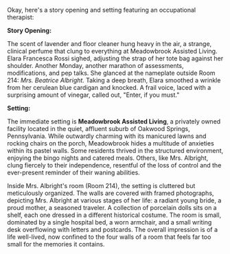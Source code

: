 Okay, here's a story opening and setting featuring an occupational therapist:

**Story Opening:**

The scent of lavender and floor cleaner hung heavy in the air, a strange, clinical perfume that clung to everything at Meadowbrook Assisted Living. Elara Francesca Rossi sighed, adjusting the strap of her tote bag against her shoulder. Another Monday, another marathon of assessments, modifications, and pep talks. She glanced at the nameplate outside Room 214: *Mrs. Beatrice Albright.* Taking a deep breath, Elara smoothed a wrinkle from her cerulean blue cardigan and knocked. A frail voice, laced with a surprising amount of vinegar, called out, "Enter, if you must."

**Setting:**

The immediate setting is **Meadowbrook Assisted Living**, a privately owned facility located in the quiet, affluent suburb of Oakwood Springs, Pennsylvania. While outwardly charming with its manicured lawns and rocking chairs on the porch, Meadowbrook hides a multitude of anxieties within its pastel walls. Some residents thrived in the structured environment, enjoying the bingo nights and catered meals. Others, like Mrs. Albright, clung fiercely to their independence, resentful of the loss of control and the ever-present reminder of their waning abilities.

Inside Mrs. Albright's room (Room 214), the setting is cluttered but meticulously organized. The walls are covered with framed photographs, depicting Mrs. Albright at various stages of her life: a radiant young bride, a proud mother, a seasoned traveler. A collection of porcelain dolls sits on a shelf, each one dressed in a different historical costume. The room is small, dominated by a single hospital bed, a worn armchair, and a small writing desk overflowing with letters and postcards. The overall impression is of a life well-lived, now confined to the four walls of a room that feels far too small for the memories it contains.

